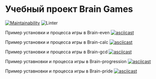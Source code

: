 # Учебный проект Brain Games
[![Maintainability](https://api.codeclimate.com/v1/badges/6df75cb3dd2dfe8cd701/maintainability)](https://codeclimate.com/github/Sserpske/frontend-project-lvl1/maintainability)
![Linter](https://github.com/Sserpske/frontend-project-lvl1/workflows/Linter/badge.svg)

Пример установки и процесса игры в Brain-even
[![asciicast](https://asciinema.org/a/Aso1hOUScG22TnS7ScQGZDv2I.svg)](https://asciinema.org/a/Aso1hOUScG22TnS7ScQGZDv2I)

Пример установки и процесса игры в Brain-calc
[![asciicast](https://asciinema.org/a/XIZgVF0rHiNNSKTP4P4fbSVy7.svg)](https://asciinema.org/a/XIZgVF0rHiNNSKTP4P4fbSVy7)

Пример установки и процесса игры в Brain-gcd
[![asciicast](https://asciinema.org/a/2SadUzitah5c8NrwSAWvOrWqX.svg)](https://asciinema.org/a/2SadUzitah5c8NrwSAWvOrWqX)

Пример уставновки и процесса игры в Brain-progression
[![asciicast](https://asciinema.org/a/r2xFTfmNdbDiBGyOsknpizH3n.svg)](https://asciinema.org/a/r2xFTfmNdbDiBGyOsknpizH3n)

Пример уставновки и процесса игры в Brain-pride
[![asciicast](https://asciinema.org/a/Lg5EjGT8jVWRoK1X7Lg5veI33.svg)](https://asciinema.org/a/Lg5EjGT8jVWRoK1X7Lg5veI33)
